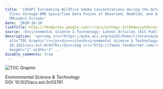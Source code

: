 ```yaml
---
title: '[ASAP] Estimating Wildfire Smoke Concentrations during the October 2017 California
  Fires through BME Space/Time Data Fusion of Observed, Modeled, and Satellite-Derived
  PM<sub>2.5</sub>'
date: '2020-10-16'
linkTitle: http://feedproxy.google.com/~r/acs/esthag/~3/CO84wsjwCUk/acs.est.0c03761
source: 'Environmental Science & Technology: Latest Articles (ACS Publications)'
description: '<p><img src="https://pubs.acs.org/na101/home/literatum/publisher/achs/journals/content/esthag/0/esthag.ahead-of-print/acs.est.0c03761/20201016/images/medium/es0c03761_0005.gif"
  alt="TOC Graphic"/></p><div><cite>Environmental Science & Technology</cite></div><div>DOI:
  10.1021/acs.est.0c03761</div><img src="http://feeds.feedburner.com/~r/acs/esthag/~4/CO84wsjwCUk"
  height="1" width="1" ...'
disable_comments: true
---
```

<p><img src="https://pubs.acs.org/na101/home/literatum/publisher/achs/journals/content/esthag/0/esthag.ahead-of-print/acs.est.0c03761/20201016/images/medium/es0c03761_0005.gif" alt="TOC Graphic"/></p><div><cite>Environmental Science & Technology</cite></div><div>DOI: 10.1021/acs.est.0c03761</div><img src="http://feeds.feedburner.com/~r/acs/esthag/~4/CO84wsjwCUk" height="1" width="1" ...